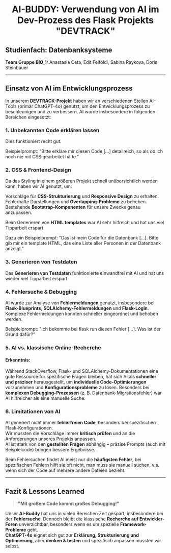 <center>

# **AI-BUDDY: Verwendung von AI im Dev-Prozess des Flask Projekts "DEVTRACK"**

</center>


##  Studienfach: Datenbanksysteme  
**Team Gruppe BIO_1:** Anastasia Ceta, Edit Felföldi, Sabina Raykova, Doris Steinbauer

---

##  Einsatz von AI im Entwicklungsprozess

In unserem **DEVTRACK-Projekt** haben wir an verschiedenen Stellen AI-Tools (primär ChatGPT-4o) genutzt, um den Entwicklungsprozess zu beschleunigen und zu verbessern. AI wurde insbesondere in folgenden Bereichen eingesetzt:

###  1. Unbekannten Code erklären lassen

Dies funktioniert recht gut.  

Beispielprompt: "Bitte erkläre mir diesen Code [...] detailreich, so als ob ich noch nie mit CSS gearbeitet hätte."

###  2. CSS & Frontend-Design
Da das Styling in einem größeren Projekt schnell unübersichtlich werden kann, haben wir AI genutzt, um:

Vorschläge für **CSS-Strukturierung** und **Responsive Design** zu erhalten.  
Fehlerhafte Darstellungen und **Overlapping-Probleme** zu beheben.  
Bestehende **Bootstrap-Komponenten** für unsere Zwecke genau anzupassen.  

Beim Generieren von **HTML templates** war AI sehr hilfreich und hat uns viel Tipparbeit erspart.  

Dazu ein Beispielprompt: "Das ist mein Code für die Datenbank [...]. Bitte gib mir ein template HTML, das eine Liste aller Personen in der Datenbank anzeigt."

### 3. Generieren von Testdaten

Das **Generieren von Testdaten** funktionierte einwandfrei mit AI und hat uns wieder viel Tipparbeit erspart.

###  4. Fehlersuche & Debugging

AI wurde zur Analyse von **Fehlermeldungen** genutzt, insbesondere bei **Flask-Blueprints**, **SQLAlchemy-Fehlermeldungen** und **Flask-Login**.  
Komplexe Fehlermeldungen konnten schneller eingeordnet und behoben werden.  

Beispielprompt: "Ich bekomme bei flask run diesen Fehler [...]. Was ist der Grund dafür?"

###  5. AI vs. klassische Online-Recherche

#### Erkenntnis:
Während StackOverflow, Flask- und SQLAlchemy-Dokumentationen eine gute Ressource für spezifische Fragen bleiben, hat sich AI als **schneller und präziser** herausgestellt, um **individuelle Code-Optimierungen** vorzunehmen und **Konfigurationsprobleme** zu lösen. Besonders bei **komplexen Debugging-Prozessen** (z. B. Datenbank-Migrationsfehler) war AI hilfreicher als eine manuelle Suche.

###  6. Limitationen von AI

AI generiert nicht immer **fehlerfreien Code**, besonders bei spezifischen Flask-Konfigurationen.  
Wir mussten die Vorschläge immer **kritisch prüfen** und an die Anforderungen unseres Projekts anpassen.  
AI ist stark von den **gestellten Fragen** abhängig – präzise Prompts (auch mit Beispielcode) bringen bessere Ergebnisse.  

Beim Fehlersuchen findet AI meist nur die **häufigsten Fehler**, bei spezifischen Fehlern hilft sie oft nicht, man muss sie manuell suchen, v.a. wenn sich der Code auf mehrere andere Dateien bezieht.

---

##  Fazit & Lessons Learned

> **"Mit großem Code kommt großes Debugging!"**

Unser **AI-Buddy** hat uns in vielen Bereichen Zeit gespart, insbesondere bei der **Fehlersuche**. Dennoch bleibt die klassische **Recherche auf Entwickler-Foren** unverzichtbar, besonders wenn es um spezielle **Framework-Probleme** geht.  
**ChatGPT-4o** eignet sich gut zur **Erklärung, Strukturierung und Optimierung**, aber **denken & testen** und spezifisch anpassen mussten wir selbst.

